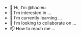 - 👋 Hi, I’m @haoieu
- 👀 I’m interested in ...
- 🌱 I’m currently learning ...
- 💞️ I’m looking to collaborate on ...
- 📫 How to reach me ...

<!---
haoieu/haoieu is a ✨ special ✨ repository because its `README.md` (this file) appears on your GitHub profile.
You can click the Preview link to take a look at your changes.
--->

